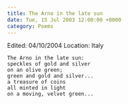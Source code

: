 ```yaml
---
title: The Arno in the late sun
date: Tue, 15 Jul 2003 12:00:00 +0000
category: Poems
---
```


Edited: 04/10/2004
Location: Italy

    The Arno in the late sun:  
    speckles of gold and silver  
    on an olive green;  
    green and gold and silver...  
    a treasure of coins  
    all minted in light  
    on a moving, velvet green...


